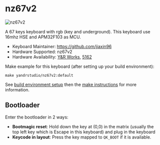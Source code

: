 # nz67v2

![nz67v2](https://i.imgur.com/AHmBuAqh.png)

A 67 keys keyboard with rgb (key and underground).
This keyboard use 16mhz HSE and APM32F103 as MCU.

- Keyboard Maintainer: https://github.com/jiaxin96
- Hardware Supported: nz67v2
- Hardware Availability: [Y&R Works](https://shop417111022.taobao.com/?spm=2013.1.1000126.2.6aea6fa3Uxufe5), [5162](https://shop294487007.taobao.com/?spm=a230r.7195193.1997079397.2.763853eeeaoRl4)

Make example for this keyboard (after setting up your build environment):

    make yandrstudio/nz67v2:default

See [build environment setup](https://docs.qmk.fm/#/getting_started_build_tools) then the [make instructions](https://docs.qmk.fm/#/getting_started_make_guide) for more information.

## Bootloader

Enter the bootloader in 2 ways:

- **Bootmagic reset**: Hold down the key at (0,0) in the matrix (usually the top left key which is Escape in this keyboard) and plug in the keyboard
- **Keycode in layout**: Press the key mapped to `QK_BOOT` if it is available.
